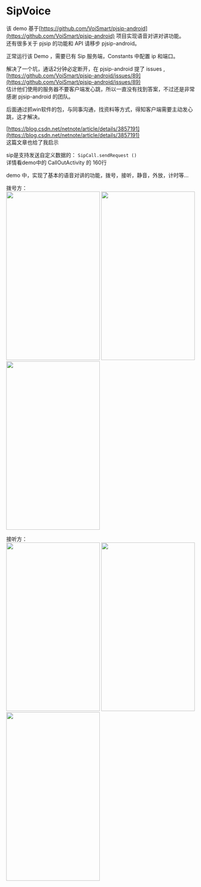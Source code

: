 # SipVoice

该 demo 基于[https://github.com/VoiSmart/pjsip-android](https://github.com/VoiSmart/pjsip-android)
项目实现语音对讲对讲功能。    
还有很多关于 pjsip 的功能和 API 请移步 pjsip-android。  
    
正常运行该 Demo ，需要已有 Sip 服务端，Constants 中配置 ip 和端口。 

解决了一个坑，通话2分钟必定断开，在 pjsip-android 提了 issues ,[https://github.com/VoiSmart/pjsip-android/issues/89](https://github.com/VoiSmart/pjsip-android/issues/89)  
估计他们使用的服务器不要客户端发心跳，所以一直没有找到答案，不过还是非常感谢 pjsip-android 的团队。

后面通过抓win软件的包，与同事沟通，找资料等方式，得知客户端需要主动发心跳，这才解决。  

[https://blog.csdn.net/netnote/article/details/3857191](https://blog.csdn.net/netnote/article/details/3857191)  
这篇文章也给了我启示  
  
sip是支持发送自定义数据的：
``
SipCall.sendRequest ()
``  
详情看demo中的 CallOutActivity 的 160行  


    
demo 中，实现了基本的语音对讲的功能，拨号，接听，静音，外放，计时等...  
  
  
拨号方：      
<img width = "250" height = "450" src="https://github.com/zhanglihow/SipVoice/blob/master/img/callout_1.png?raw=true" />
<img width = "250" height = "450" src="https://github.com/zhanglihow/SipVoice/blob/master/img/callout_2.png?raw=true" />
<img width = "250" height = "450" src="https://github.com/zhanglihow/SipVoice/blob/master/img/callout_3.png?raw=true" />


接听方：    
<img width = "250" height = "450" src="https://github.com/zhanglihow/SipVoice/blob/master/img/callin_1.png?raw=true" />
<img width = "250" height = "450" src="https://github.com/zhanglihow/SipVoice/blob/master/img/callin_2.png?raw=true" />
<img width = "250" height = "450" src="https://github.com/zhanglihow/SipVoice/blob/master/img/callin_3.png?raw=true" />


